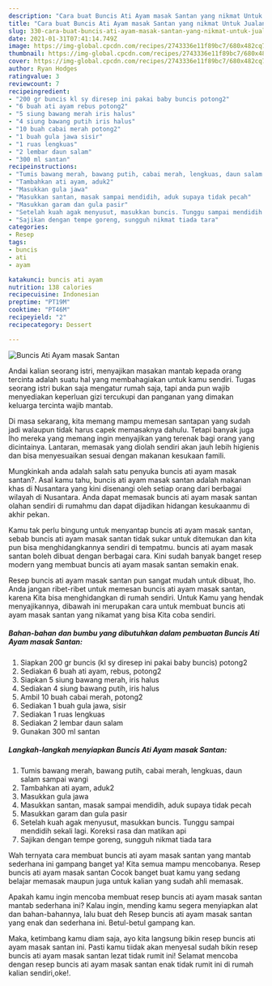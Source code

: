 ```yaml
---
description: "Cara buat Buncis Ati Ayam masak Santan yang nikmat Untuk Jualan"
title: "Cara buat Buncis Ati Ayam masak Santan yang nikmat Untuk Jualan"
slug: 330-cara-buat-buncis-ati-ayam-masak-santan-yang-nikmat-untuk-jualan
date: 2021-01-31T07:41:14.749Z
image: https://img-global.cpcdn.com/recipes/2743336e11f89bc7/680x482cq70/buncis-ati-ayam-masak-santan-foto-resep-utama.jpg
thumbnail: https://img-global.cpcdn.com/recipes/2743336e11f89bc7/680x482cq70/buncis-ati-ayam-masak-santan-foto-resep-utama.jpg
cover: https://img-global.cpcdn.com/recipes/2743336e11f89bc7/680x482cq70/buncis-ati-ayam-masak-santan-foto-resep-utama.jpg
author: Ryan Hodges
ratingvalue: 3
reviewcount: 7
recipeingredient:
- "200 gr buncis kl sy diresep ini pakai baby buncis potong2"
- "6 buah ati ayam rebus potong2"
- "5 siung bawang merah iris halus"
- "4 siung bawang putih iris halus"
- "10 buah cabai merah potong2"
- "1 buah gula jawa sisir"
- "1 ruas lengkuas"
- "2 lembar daun salam"
- "300 ml santan"
recipeinstructions:
- "Tumis bawang merah, bawang putih, cabai merah, lengkuas, daun salam sampai wangi"
- "Tambahkan ati ayam, aduk2"
- "Masukkan gula jawa"
- "Masukkan santan, masak sampai mendidih, aduk supaya tidak pecah"
- "Masukkan garam dan gula pasir"
- "Setelah kuah agak menyusut, masukkan buncis. Tunggu sampai mendidih sekali lagi. Koreksi rasa dan matikan api"
- "Sajikan dengan tempe goreng, sungguh nikmat tiada tara"
categories:
- Resep
tags:
- buncis
- ati
- ayam

katakunci: buncis ati ayam 
nutrition: 138 calories
recipecuisine: Indonesian
preptime: "PT19M"
cooktime: "PT46M"
recipeyield: "2"
recipecategory: Dessert

---
```



![Buncis Ati Ayam masak Santan](https://img-global.cpcdn.com/recipes/2743336e11f89bc7/680x482cq70/buncis-ati-ayam-masak-santan-foto-resep-utama.jpg)

Andai kalian seorang istri, menyajikan masakan mantab kepada orang tercinta adalah suatu hal yang membahagiakan untuk kamu sendiri. Tugas seorang istri bukan saja mengatur rumah saja, tapi anda pun wajib menyediakan keperluan gizi tercukupi dan panganan yang dimakan keluarga tercinta wajib mantab.

Di masa  sekarang, kita memang mampu memesan santapan yang sudah jadi walaupun tidak harus capek memasaknya dahulu. Tetapi banyak juga lho mereka yang memang ingin menyajikan yang terenak bagi orang yang dicintainya. Lantaran, memasak yang diolah sendiri akan jauh lebih higienis dan bisa menyesuaikan sesuai dengan makanan kesukaan famili. 



Mungkinkah anda adalah salah satu penyuka buncis ati ayam masak santan?. Asal kamu tahu, buncis ati ayam masak santan adalah makanan khas di Nusantara yang kini disenangi oleh setiap orang dari berbagai wilayah di Nusantara. Anda dapat memasak buncis ati ayam masak santan olahan sendiri di rumahmu dan dapat dijadikan hidangan kesukaanmu di akhir pekan.

Kamu tak perlu bingung untuk menyantap buncis ati ayam masak santan, sebab buncis ati ayam masak santan tidak sukar untuk ditemukan dan kita pun bisa menghidangkannya sendiri di tempatmu. buncis ati ayam masak santan boleh dibuat dengan berbagai cara. Kini sudah banyak banget resep modern yang membuat buncis ati ayam masak santan semakin enak.

Resep buncis ati ayam masak santan pun sangat mudah untuk dibuat, lho. Anda jangan ribet-ribet untuk memesan buncis ati ayam masak santan, karena Kita bisa menghidangkan di rumah sendiri. Untuk Kamu yang hendak menyajikannya, dibawah ini merupakan cara untuk membuat buncis ati ayam masak santan yang nikamat yang bisa Kita coba sendiri.

<!--inarticleads1-->

##### Bahan-bahan dan bumbu yang dibutuhkan dalam pembuatan Buncis Ati Ayam masak Santan:

1. Siapkan 200 gr buncis (kl sy diresep ini pakai baby buncis) potong2
1. Sediakan 6 buah ati ayam, rebus, potong2
1. Siapkan 5 siung bawang merah, iris halus
1. Sediakan 4 siung bawang putih, iris halus
1. Ambil 10 buah cabai merah, potong2
1. Sediakan 1 buah gula jawa, sisir
1. Sediakan 1 ruas lengkuas
1. Sediakan 2 lembar daun salam
1. Gunakan 300 ml santan




<!--inarticleads2-->

##### Langkah-langkah menyiapkan Buncis Ati Ayam masak Santan:

1. Tumis bawang merah, bawang putih, cabai merah, lengkuas, daun salam sampai wangi
1. Tambahkan ati ayam, aduk2
1. Masukkan gula jawa
1. Masukkan santan, masak sampai mendidih, aduk supaya tidak pecah
1. Masukkan garam dan gula pasir
1. Setelah kuah agak menyusut, masukkan buncis. Tunggu sampai mendidih sekali lagi. Koreksi rasa dan matikan api
1. Sajikan dengan tempe goreng, sungguh nikmat tiada tara




Wah ternyata cara membuat buncis ati ayam masak santan yang mantab sederhana ini gampang banget ya! Kita semua mampu mencobanya. Resep buncis ati ayam masak santan Cocok banget buat kamu yang sedang belajar memasak maupun juga untuk kalian yang sudah ahli memasak.

Apakah kamu ingin mencoba membuat resep buncis ati ayam masak santan mantab sederhana ini? Kalau ingin, mending kamu segera menyiapkan alat dan bahan-bahannya, lalu buat deh Resep buncis ati ayam masak santan yang enak dan sederhana ini. Betul-betul gampang kan. 

Maka, ketimbang kamu diam saja, ayo kita langsung bikin resep buncis ati ayam masak santan ini. Pasti kamu tiidak akan menyesal sudah bikin resep buncis ati ayam masak santan lezat tidak rumit ini! Selamat mencoba dengan resep buncis ati ayam masak santan enak tidak rumit ini di rumah kalian sendiri,oke!.

